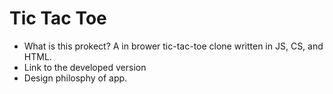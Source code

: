 # Tic Tac Toe

* What is this prokect? A in brower tic-tac-toe clone written in JS, CS, and HTML.
* Link to the developed version
* Design philosphy of app.